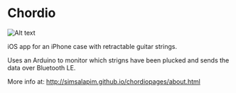 Chordio
=================
![Alt text](http://simsalapim.github.io/chordiopages/chordio.png "Mockup")

iOS app for an iPhone case with retractable guitar strings.

Uses an Arduino to monitor which strigns have been plucked and sends the data over Bluetooth LE.

More info at: 
http://simsalapim.github.io/chordiopages/about.html